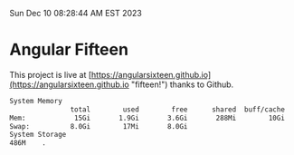 Sun Dec 10 08:28:44 AM EST 2023

# Angular Fifteen


This project is live at [https://angularsixteen.github.io](https://angularsixteen.github.io "fifteen!") thanks to Github.

```bash
System Memory
               total        used        free      shared  buff/cache   available
Mem:            15Gi       1.9Gi       3.6Gi       288Mi        10Gi        13Gi
Swap:          8.0Gi        17Mi       8.0Gi
System Storage
486M	.
